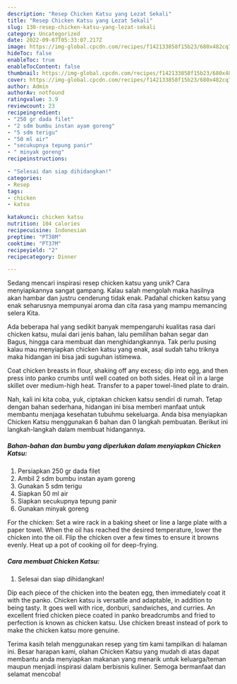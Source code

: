 ```yaml
---
description: "Resep Chicken Katsu yang Lezat Sekali"
title: "Resep Chicken Katsu yang Lezat Sekali"
slug: 130-resep-chicken-katsu-yang-lezat-sekali
category: Uncategorized
date: 2022-09-07T05:33:07.217Z
image: https://img-global.cpcdn.com/recipes/f142133858f15b23/680x482cq70/chicken-katsu-foto-resep-utama.jpg
hideToc: false
enableToc: true
enableTocContent: false
thumbnail: https://img-global.cpcdn.com/recipes/f142133858f15b23/680x482cq70/chicken-katsu-foto-resep-utama.jpg
cover: https://img-global.cpcdn.com/recipes/f142133858f15b23/680x482cq70/chicken-katsu-foto-resep-utama.jpg
author: Admin
authorAv: notfound
ratingvalue: 3.9
reviewcount: 23
recipeingredient:
- "250 gr dada filet"
- "2 sdm bumbu instan ayam goreng"
- "5 sdm terigu"
- "50 ml air"
- "secukupnya tepung panir"
- " minyak goreng"
recipeinstructions:

- "Selesai dan siap dihidangkan!"
categories:
- Resep
tags:
- chicken
- katsu

katakunci: chicken katsu 
nutrition: 104 calories
recipecuisine: Indonesian
preptime: "PT38M"
cooktime: "PT37M"
recipeyield: "2"
recipecategory: Dinner

---
```





Sedang mencari inspirasi resep chicken katsu yang unik? Cara menyiapkannya sangat gampang. Kalau salah mengolah maka hasilnya akan hambar dan justru cenderung tidak enak. Padahal chicken katsu yang enak seharusnya mempunyai aroma dan cita rasa yang mampu memancing selera Kita.





Ada beberapa hal yang sedikit banyak mempengaruhi kualitas rasa dari chicken katsu, mulai dari jenis bahan, lalu pemilihan bahan segar dan Bagus, hingga cara membuat dan menghidangkannya. Tak perlu pusing kalau mau menyiapkan chicken katsu yang enak,      asal sudah tahu triknya maka hidangan ini bisa jadi suguhan istimewa.














Coat chicken breasts in flour, shaking off any excess; dip into egg, and then press into panko crumbs until well coated on both sides. Heat oil in a large skillet over medium-high heat. Transfer to a paper towel-lined plate to drain.






Nah, kali ini kita coba, yuk, ciptakan chicken katsu sendiri di rumah. Tetap dengan bahan sederhana, hidangan ini bisa memberi manfaat untuk membantu menjaga kesehatan tubuhmu sekeluarga. Anda bisa menyiapkan Chicken Katsu menggunakan 6 bahan dan 0 langkah pembuatan. Berikut ini langkah-langkah dalam membuat hidangannya.

<!--inarticleads1-->

##### Bahan-bahan dan bumbu yang diperlukan dalam menyiapkan Chicken Katsu:

1. Persiapkan 250 gr dada filet
1. Ambil 2 sdm bumbu instan ayam goreng
1. Gunakan 5 sdm terigu
1. Siapkan 50 ml air
1. Siapkan secukupnya tepung panir
1. Gunakan  minyak goreng


For the chicken: Set a wire rack in a baking sheet or line a large plate with a paper towel. When the oil has reached the desired temperature, lower the chicken into the oil. Flip the chicken over a few times to ensure it browns evenly. Heat up a pot of cooking oil for deep-frying. 

<!--inarticleads2-->

##### Cara membuat Chicken Katsu:


1. Selesai dan siap dihidangkan!

Dip each piece of the chicken into the beaten egg, then immediately coat it with the panko. Chicken katsu is versatile and adaptable, in addition to being tasty. It goes well with rice, donburi, sandwiches, and curries. An excellent fried chicken piece coated in panko breadcrumbs and fried to perfection is known as chicken katsu. Use chicken breast instead of pork to make the chicken katsu more genuine. 

Terima kasih telah menggunakan resep yang tim kami tampilkan di halaman ini. Besar harapan kami, olahan Chicken Katsu yang mudah di atas dapat membantu anda menyiapkan makanan yang menarik untuk keluarga/teman maupun menjadi inspirasi dalam berbisnis kuliner. Semoga bermanfaat dan selamat mencoba!
